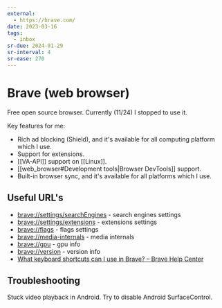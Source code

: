 ```yaml
---
external:
  - https://brave.com/
date: 2023-03-16
tags:
  - inbox
sr-due: 2024-01-29
sr-interval: 4
sr-ease: 270
---
```


# Brave (web browser)

Free open source browser. Currently (11/24) I stopped to use it.

Key features for me:

- Rich ad blocking (Shield), and it's available for all computing platform which
I use.
- Support for extensions.
- [[VA-API]] support on [[Linux]].
- [[web_browser#Development tools|Browser DevTools]] support.
- Built-in browser sync, and it's available for all platforms which I use.

## Useful URL's

- [brave://settings/searchEngines](brave://settings/searchEngines) - search
  engines settings
- [brave://settings/extensions](brave://settings/extensions) - extensions
  settings
- [brave://flags](brave://flags) - flags settings
- [brave://media-internals](brave://media-internals) - media internals
- [brave://gpu](brave://gpu) - gpu info
- [brave://version](brave://version) - version info
- [What keyboard shortcuts can I use in Brave? – Brave Help Center](https://support.brave.com/hc/en-us/articles/360032272171-What-keyboard-shortcuts-can-I-use-in-Brave-)

## Troubleshooting

Stuck video playback in Android. Try to disable Android SurfaceControl.
